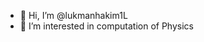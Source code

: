 - 👋 Hi, I’m @lukmanhakim1L
- 👀 I’m interested in computation of Physics


<!---
lukmanhakim1L/lukmanhakim1L is a ✨ special ✨ repository because its `README.md` (this file) appears on your GitHub profile.
You can click the Preview link to take a look at your changes.
--->
